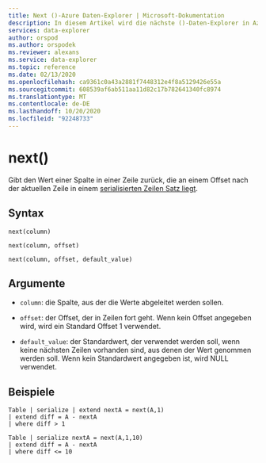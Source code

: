 ```yaml
---
title: Next ()-Azure Daten-Explorer | Microsoft-Dokumentation
description: In diesem Artikel wird die nächste ()-Daten-Explorer in Azure beschrieben.
services: data-explorer
author: orspod
ms.author: orspodek
ms.reviewer: alexans
ms.service: data-explorer
ms.topic: reference
ms.date: 02/13/2020
ms.openlocfilehash: ca9361c0a43a2881f7448312e4f8a5129426e55a
ms.sourcegitcommit: 608539af6ab511aa11d82c17b782641340fc8974
ms.translationtype: MT
ms.contentlocale: de-DE
ms.lasthandoff: 10/20/2020
ms.locfileid: "92248733"
---
```

# <a name="next"></a>next()

Gibt den Wert einer Spalte in einer Zeile zurück, die an einem Offset nach der aktuellen Zeile in einem [serialisierten Zeilen Satz liegt](./windowsfunctions.md#serialized-row-set).

## <a name="syntax"></a>Syntax

`next(column)`

`next(column, offset)`

`next(column, offset, default_value)`

## <a name="arguments"></a>Argumente

* `column`: die Spalte, aus der die Werte abgeleitet werden sollen.

* `offset`: der Offset, der in Zeilen fort geht. Wenn kein Offset angegeben wird, wird ein Standard Offset 1 verwendet.

* `default_value`: der Standardwert, der verwendet werden soll, wenn keine nächsten Zeilen vorhanden sind, aus denen der Wert genommen werden soll. Wenn kein Standardwert angegeben ist, wird NULL verwendet.


## <a name="examples"></a>Beispiele
```kusto
Table | serialize | extend nextA = next(A,1)
| extend diff = A - nextA
| where diff > 1

Table | serialize nextA = next(A,1,10)
| extend diff = A - nextA
| where diff <= 10
```
